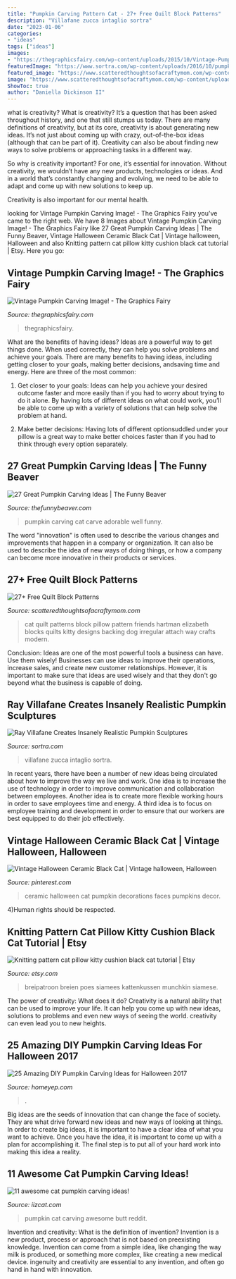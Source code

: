 ```yaml
---
title: "Pumpkin Carving Pattern Cat - 27+ Free Quilt Block Patterns"
description: "Villafane zucca intaglio sortra"
date: "2023-01-06"
categories:
- "ideas"
tags: ["ideas"]
images:
- "https://thegraphicsfairy.com/wp-content/uploads/2015/10/Vintage-Pumpkin-Carving-Image-GraphicsFairy.jpg"
featuredImage: "https://www.sortra.com/wp-content/uploads/2016/10/pumpkin-carving-halloween006.jpg"
featured_image: "https://www.scatteredthoughtsofacraftymom.com/wp-content/uploads/2018/07/cat_friends_pillow.jpg"
image: "https://www.scatteredthoughtsofacraftymom.com/wp-content/uploads/2018/07/cat_friends_pillow.jpg"
ShowToc: true
author: "Daniella Dickinson II"
---
```



what is creativity?
What is creativity? It’s a question that has been asked throughout history, and one that still stumps us today. There are many definitions of creativity, but at its core, creativity is about generating new ideas.
It’s not just about coming up with crazy, out-of-the-box ideas (although that can be part of it). Creativity can also be about finding new ways to solve problems or approaching tasks in a different way.

So why is creativity important? For one, it’s essential for innovation. Without creativity, we wouldn’t have any new products, technologies or ideas. And in a world that’s constantly changing and evolving, we need to be able to adapt and come up with new solutions to keep up.

Creativity is also important for our mental health.

	

		
looking for Vintage Pumpkin Carving Image! - The Graphics Fairy you've came to the right web. We have 8 Images about Vintage Pumpkin Carving Image! - The Graphics Fairy like 27 Great Pumpkin Carving Ideas | The Funny Beaver, Vintage Halloween Ceramic Black Cat | Vintage halloween, Halloween and also Knitting pattern cat pillow kitty cushion black cat tutorial | Etsy. Here you go:
		
    
## Vintage Pumpkin Carving Image! - The Graphics Fairy

<img loading=lazy src="https://thegraphicsfairy.com/wp-content/uploads/2015/10/Vintage-Pumpkin-Carving-Image-GraphicsFairy.jpg" onerror="this.onerror=null;this.src='https://tse2.mm.bing.net/th?id=OIP.UhXnEZs8F5SoBoREZlaU2wHaLd&amp;pid=15.1';" alt="Vintage Pumpkin Carving Image! - The Graphics Fairy">

_Source: thegraphicsfairy.com_

>thegraphicsfairy. 

	

What are the benefits of having ideas?
Ideas are a powerful way to get things done. When used correctly, they can help you solve problems and achieve your goals. There are many benefits to having ideas, including getting closer to your goals, making better decisions, andsaving time and energy. Here are three of the most common: 
1. Get closer to your goals: Ideas can help you achieve your desired outcome faster and more easily than if you had to worry about trying to do it alone. By having lots of different ideas on what could work, you’ll be able to come up with a variety of solutions that can help solve the problem at hand.

2. Make better decisions: Having lots of different optionsuddled under your pillow is a great way to make better choices faster than if you had to think through every option separately.

    
## 27 Great Pumpkin Carving Ideas | The Funny Beaver

<img loading=lazy src="https://thefunnybeaver.com/wp-content/uploads/2017/10/carve-catface.jpg" onerror="this.onerror=null;this.src='https://tse1.mm.bing.net/th?id=OIP.7J4VFOslb0TELOBE7b93eQHaLH&amp;pid=15.1';" alt="27 Great Pumpkin Carving Ideas | The Funny Beaver">

_Source: thefunnybeaver.com_

>pumpkin carving cat carve adorable well funny. 

	

The word "innovation" is often used to describe the various changes and improvements that happen in a company or organization. It can also be used to describe the idea of new ways of doing things, or how a company can become more innovative in their products or services.

    
## 27+ Free Quilt Block Patterns

<img loading=lazy src="https://www.scatteredthoughtsofacraftymom.com/wp-content/uploads/2018/07/cat_friends_pillow.jpg" onerror="this.onerror=null;this.src='https://tse3.mm.bing.net/th?id=OIP.VLGn08QFrdQqodquj2_A1QHaFS&amp;pid=15.1';" alt="27+ Free Quilt Block Patterns">

_Source: scatteredthoughtsofacraftymom.com_

>cat quilt patterns block pillow pattern friends hartman elizabeth blocks quilts kitty designs backing dog irregular attach way crafts modern. 

	

Conclusion: Ideas are one of the most powerful tools a business can have. Use them wisely!
Businesses can use ideas to improve their operations, increase sales, and create new customer relationships. However, it is important to make sure that ideas are used wisely and that they don't go beyond what the business is capable of doing.

    
## Ray Villafane Creates Insanely Realistic Pumpkin Sculptures

<img loading=lazy src="https://www.sortra.com/wp-content/uploads/2016/10/pumpkin-carving-halloween006.jpg" onerror="this.onerror=null;this.src='https://tse1.mm.bing.net/th?id=OIP.YbW4rwdN4Npe7mz_jztybgHaHa&amp;pid=15.1';" alt="Ray Villafane Creates Insanely Realistic Pumpkin Sculptures">

_Source: sortra.com_

>villafane zucca intaglio sortra. 

	

In recent years, there have been a number of new ideas being circulated about how to improve the way we live and work. One idea is to increase the use of technology in order to improve communication and collaboration between employees. Another idea is to create more flexible working hours in order to save employees time and energy. A third idea is to focus on employee training and development in order to ensure that our workers are best equipped to do their job effectively.

    
## Vintage Halloween Ceramic Black Cat | Vintage Halloween, Halloween

<img loading=lazy src="https://i.pinimg.com/736x/91/5f/4e/915f4e36f7c26a8cf3fe402d9c664e3b--pumpkin-faces-ceramic-painting.jpg" onerror="this.onerror=null;this.src='https://tse2.mm.bing.net/th?id=OIP.iyaPAFaKGk_LO0E47SRnjgHaJ4&amp;pid=15.1';" alt="Vintage Halloween Ceramic Black Cat | Vintage halloween, Halloween">

_Source: pinterest.com_

>ceramic halloween cat pumpkin decorations faces pumpkins decor. 

	

4)Human rights should be respected.

    
## Knitting Pattern Cat Pillow Kitty Cushion Black Cat Tutorial | Etsy

<img loading=lazy src="https://i.etsystatic.com/10121805/r/il/da2b7a/1913291909/il_fullxfull.1913291909_753c.jpg" onerror="this.onerror=null;this.src='https://tse3.mm.bing.net/th?id=OIP.vwRpSqmYCtnU3TWx9JEEowHaFj&amp;pid=15.1';" alt="Knitting pattern cat pillow kitty cushion black cat tutorial | Etsy">

_Source: etsy.com_

>breipatroon breien poes siamees kattenkussen munchkin siamese. 

	

The power of creativity: What does it do?
Creativity is a natural ability that can be used to improve your life. It can help you come up with new ideas, solutions to problems and even new ways of seeing the world. creativity can even lead you to new heights.

    
## 25 Amazing DIY Pumpkin Carving Ideas For Halloween 2017

<img loading=lazy src="https://homeyep.com/wp-content/uploads/2017/03/pumpkin-carving/10-pumpkin-carving-ideas-for-halloween.jpg" onerror="this.onerror=null;this.src='https://tse1.mm.bing.net/th?id=OIP.5W0Nmp4oyFbZgj7sDX2vEwHaLI&amp;pid=15.1';" alt="25 Amazing DIY Pumpkin Carving Ideas for Halloween 2017">

_Source: homeyep.com_

>. 

	

Big ideas are the seeds of innovation that can change the face of society. They are what drive forward new ideas and new ways of looking at things. In order to create big ideas, it is important to have a clear idea of what you want to achieve. Once you have the idea, it is important to come up with a plan for accomplishing it. The final step is to put all of your hard work into making this idea a reality.

    
## 11 Awesome Cat Pumpkin Carving Ideas!

<img loading=lazy src="https://www.iizcat.com/uploads/2016/10/ntuq5-fri30.jpg" onerror="this.onerror=null;this.src='https://tse3.mm.bing.net/th?id=OIP._RvO_QuO0sCRyd5Q2tR1kQHaJ3&amp;pid=15.1';" alt="11 awesome cat pumpkin carving ideas!">

_Source: iizcat.com_

>pumpkin cat carving awesome butt reddit. 

	

Invention and creativity: What is the definition of invention?
Invention is a new product, process or approach that is not based on preexisting knowledge. Invention can come from a simple idea, like changing the way milk is produced, or something more complex, like creating a new medical device. ingenuity and creativity are essential to any invention, and often go hand in hand with innovation.

